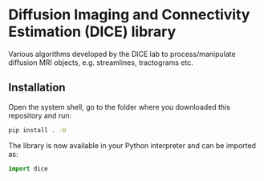 # Diffusion Imaging and Connectivity Estimation (DICE) library

Various algorithms developed by the DICE lab to process/manipulate diffusion MRI objects, e.g. streamlines, tractograms etc.

## Installation

Open the system shell, go to the folder where you downloaded this repository and run:

```bash
pip install . -U
```

The library is now available in your Python interpreter and can be imported as:

```python
import dice
```
